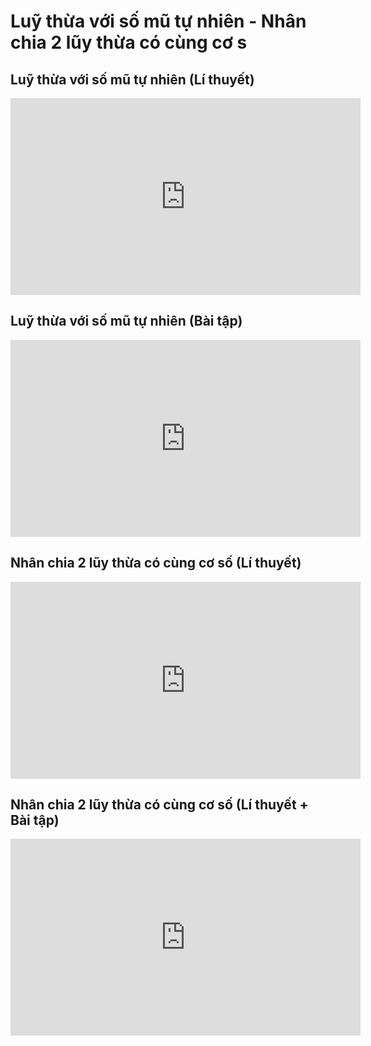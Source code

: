 # Luỹ thừa với số mũ tự nhiên - Nhân chia 2 lũy thừa có cùng cơ s
## Luỹ thừa với số mũ tự nhiên (Lí thuyết)
<iframe width="560" height="315" src="https://www.youtube.com/embed/cIgA5p4F7qQ?si=iQ7CnIGku-_l4EHR" title="YouTube video player" frameborder="0" allow="accelerometer; autoplay; clipboard-write; encrypted-media; gyroscope; picture-in-picture; web-share" referrerpolicy="strict-origin-when-cross-origin" allowfullscreen></iframe>

## Luỹ thừa với số mũ tự nhiên (Bài tập)
<iframe width="560" height="315" src="https://www.youtube.com/embed/SH_lLKREA_Q?si=_07SSLpU-PCjZUIA" title="YouTube video player" frameborder="0" allow="accelerometer; autoplay; clipboard-write; encrypted-media; gyroscope; picture-in-picture; web-share" referrerpolicy="strict-origin-when-cross-origin" allowfullscreen></iframe>


## Nhân chia 2 lũy thừa có cùng cơ số (Lí thuyết)
<iframe width="560" height="315" src="https://www.youtube.com/embed/4fekaWSw8gM?si=B-lX6r793znlcFi6" title="YouTube video player" frameborder="0" allow="accelerometer; autoplay; clipboard-write; encrypted-media; gyroscope; picture-in-picture; web-share" referrerpolicy="strict-origin-when-cross-origin" allowfullscreen></iframe>

## Nhân chia 2 lũy thừa có cùng cơ số (Lí thuyết + Bài tập)
<iframe width="560" height="315" src="https://www.youtube.com/embed/lLuIflBtTQM?si=uL_BzGd5KxbsvA9_" title="YouTube video player" frameborder="0" allow="accelerometer; autoplay; clipboard-write; encrypted-media; gyroscope; picture-in-picture; web-share" referrerpolicy="strict-origin-when-cross-origin" allowfullscreen></iframe>


